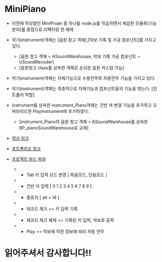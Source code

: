 # MiniPiano
* 이전에 작성했던 MiniProjet 중 하나를 node.js를 학습하면서 체감한 모듈화(기능 분리)를 중점으로 리팩터링 한 예제

* 악기(instrument)객체는 [음원 창고 객체],[악보 기록 및 가공 컴포넌트]를 가지고 있다.
  * [음원 창고 객체 = ASoundWarehouse, 악보 기록 가공 컴포넌트 = USoundRecoder]
  * [음원창고 class를 상속한 객체로 손쉬운 음원 커스텀 가능]
* 악기(instrument)객체는 자체기능으로 수동연주와 자동연주 기능을 가지고 있다.
* 악기(instrument)객체는 최종적으로 자체기능과 컴포넌트들의 기능을 엮는다. [컨트롤러 역할]
* instrument를 상속한 instrument_Piano객체는 건반 색 변경 기능을 추가하고 오버라이드한 PlayInstrument에 추가하였다.
  * [instrument_Piano의 음원 창고 객체 = ASoundWarehouse를 상속한 BP_pianoSoundWarehouse로 교체]

* [영상 링크](https://youtu.be/UFiNWYKLHcU)
* [포트폴리오 링크](https://special-room-7d9.notion.site/Resume-7a2d71247075470ba8854fb68c9e1a08)
* [프로젝트 빌드 파일](https://drive.google.com/file/d/1ceUhLh5ZK_lcmrECHIuNZRDHF_h1BBDZ/view?usp=sharing)
  * - Tab 키 입력 모드 변경 [ 화음모드, 단음모드 ]
  * - 건반 키 입력 [ 0 1 2 3 4 5 6 7 8 9 ]
  * - 종료키 [ alt + f4 ]
  * - 레코드 체크 == 키 입력 기록
  * - 레코드 체크 해제 == 기록된 키 입력, 악보로 출력
  * - Play == 악보에 적힌 정보에 따라 자동 연주

# 읽어주셔서 감사합니다!!
